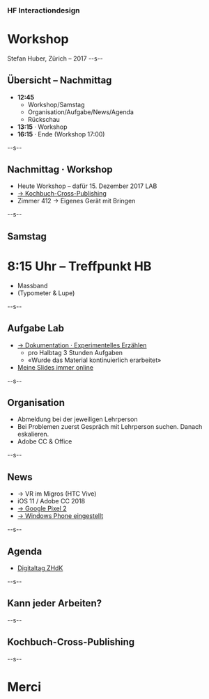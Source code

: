 ### HF Interactiondesign
# Workshop



Stefan Huber, Zürich – 2017 <!-- .element: class="footer" -->
--s--
## Übersicht – Nachmittag

* **12:45**
  * Workshop/Samstag
  * Organisation/Aufgabe/News/Agenda
  * Rückschau
* **13:15** · Workshop
* **16:15** · Ende (Workshop 17:00)

--s--
## Nachmittag · Workshop

* Heute Workshop – dafür 15. Dezember 2017 LAB
* [→ Kochbuch-Cross-Publishing](http://sfgz.ch/angebot/kurse/angebot/detail.html?kurs=2701)
* Zimmer 412 → Eigenes Gerät mit Bringen

--s--
## Samstag

# 8:15 Uhr – Treffpunkt HB
* Massband
* (Typometer & Lupe)

--s--
## Aufgabe Lab

* [→ Dokumentation · Experimentelles Erzählen](https://signalwerk.github.io/IAD.LAB.DOC/exercise-exp-story/)
  * pro Halbtag 3 Stunden Aufgaben
  * «Wurde das Material kontinuierlich erarbeitet»
* [Meine Slides immer online](https://signalwerk.github.io/IAD.LAB.SLD/)

--s--
## Organisation
* Abmeldung bei der jeweiligen Lehrperson
* Bei Problemen zuerst Gespräch mit Lehrperson suchen. Danach eskalieren.
* Adobe CC & Office

--s--
## News
* → VR im Migros (HTC Vive)
* iOS 11 / Adobe CC 2018
* [→ Google Pixel 2](https://youtu.be/q3wh1h17Yds?t=4m27s)
* [→ Windows Phone eingestellt](https://www.youtube.com/watch?v=V1Dl9Ha_sv4)

--s--
## Agenda
* [Digitaltag ZHdK](http://digitaltag.zhdk.ch/)

--s--
## Kann jeder Arbeiten?
--s--
## Kochbuch-Cross-Publishing
--s--
# Merci
